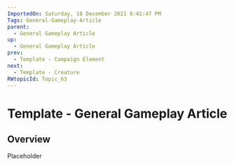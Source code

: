 ```yaml
---
ImportedOn: Saturday, 18 December 2021 8:41:47 PM
Tags: General-Gameplay-Article
parent:
  - General Gameplay Article
up:
  - General Gameplay Article
prev:
  - Template - Campaign Element
next:
  - Template - Creature
RWtopicId: Topic_63
---
```

# Template - General Gameplay Article
## Overview
Placeholder

